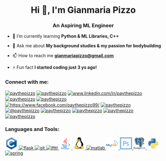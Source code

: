 <h1 align="center">Hi 👋, I'm Gianmaria Pizzo</h1>
<h3 align="center">An Aspiring ML Engineer</h3>

- 🌱  I’m currently learning **Python & ML Libraries, C++**

- 💬  Ask me about **My background studies & my passion for bodybuilding**

- 📫  How to reach me **gianmariapizzo@gmail.com**

- ⚡  Fun fact **I started coding just 3 ys ago!**

<h3 align="left">Connect with me:</h3>
<p align="left">
<a href="https://dev.to/paythepizzo" target="blank"><img align="center" src="https://raw.githubusercontent.com/rahuldkjain/github-profile-readme-generator/master/src/images/icons/Social/devto.svg" alt="paythepizzo" height="30" width="40" /></a>
<a href="https://twitter.com/paythepizzo" target="blank"><img align="center" src="https://raw.githubusercontent.com/rahuldkjain/github-profile-readme-generator/master/src/images/icons/Social/twitter.svg" alt="paythepizzo" height="30" width="40" /></a>
<a href="https://linkedin.com/in/www.linkedin.com/in/paythepizzo" target="blank"><img align="center" src="https://raw.githubusercontent.com/rahuldkjain/github-profile-readme-generator/master/src/images/icons/Social/linked-in-alt.svg" alt="www.linkedin.com/in/paythepizzo" height="30" width="40" /></a>
<a href="https://stackoverflow.com/users/paythepizzo" target="blank"><img align="center" src="https://raw.githubusercontent.com/rahuldkjain/github-profile-readme-generator/master/src/images/icons/Social/stack-overflow.svg" alt="paythepizzo" height="30" width="40" /></a>
<a href="https://kaggle.com/paythepizzo" target="blank"><img align="center" src="https://raw.githubusercontent.com/rahuldkjain/github-profile-readme-generator/master/src/images/icons/Social/kaggle.svg" alt="paythepizzo" height="30" width="40" /></a>
<a href="https://fb.com/https://www.facebook.com/paythepizzo99/" target="blank"><img align="center" src="https://raw.githubusercontent.com/rahuldkjain/github-profile-readme-generator/master/src/images/icons/Social/facebook.svg" alt="https://www.facebook.com/paythepizzo99/" height="30" width="40" /></a>
<a href="https://instagram.com/paythepizzo" target="blank"><img align="center" src="https://raw.githubusercontent.com/rahuldkjain/github-profile-readme-generator/master/src/images/icons/Social/instagram.svg" alt="paythepizzo" height="30" width="40" /></a>
<a href="https://medium.com/@paythepizzo" target="blank"><img align="center" src="https://raw.githubusercontent.com/rahuldkjain/github-profile-readme-generator/master/src/images/icons/Social/medium.svg" alt="@paythepizzo" height="30" width="40" /></a>
<a href="https://www.codechef.com/users/paythepizzo" target="blank"><img align="center" src="https://cdn.jsdelivr.net/npm/simple-icons@3.1.0/icons/codechef.svg" alt="paythepizzo" height="30" width="40" /></a>
<a href="https://www.hackerrank.com/paythepizzo" target="blank"><img align="center" src="https://raw.githubusercontent.com/rahuldkjain/github-profile-readme-generator/master/src/images/icons/Social/hackerrank.svg" alt="paythepizzo" height="30" width="40" /></a>
<a href="https://codeforces.com/profile/paythepizzo" target="blank"><img align="center" src="https://raw.githubusercontent.com/rahuldkjain/github-profile-readme-generator/master/src/images/icons/Social/codeforces.svg" alt="paythepizzo" height="30" width="40" /></a>
<a href="https://www.topcoder.com/members/paythepizzo" target="blank"><img align="center" src="https://raw.githubusercontent.com/rahuldkjain/github-profile-readme-generator/master/src/images/icons/Social/topcoder.svg" alt="paythepizzo" height="30" width="40" /></a>
</p>

<h3 align="">Languages and Tools:</h3>
<p align="left"> <a href="https://www.cprogramming.com/" target="_blank" rel="noreferrer"> <img src="https://raw.githubusercontent.com/devicons/devicon/master/icons/c/c-original.svg" alt="c" width="40" height="40"/> </a> <a href="https://flask.palletsprojects.com/" target="_blank" rel="noreferrer"> <img src="https://www.vectorlogo.zone/logos/pocoo_flask/pocoo_flask-icon.svg" alt="flask" width="40" height="40"/> </a> <a href="https://git-scm.com/" target="_blank" rel="noreferrer"> <img src="https://www.vectorlogo.zone/logos/git-scm/git-scm-icon.svg" alt="git" width="40" height="40"/> </a> <a href="https://ifttt.com/" target="_blank" rel="noreferrer"> <img src="https://www.vectorlogo.zone/logos/ifttt/ifttt-ar21.svg" alt="ifttt" width="40" height="40"/> </a> <a href="https://www.java.com" target="_blank" rel="noreferrer"> <img src="https://raw.githubusercontent.com/devicons/devicon/master/icons/java/java-original.svg" alt="java" width="40" height="40"/> </a> <a href="https://www.linux.org/" target="_blank" rel="noreferrer"> <img src="https://raw.githubusercontent.com/devicons/devicon/master/icons/linux/linux-original.svg" alt="linux" width="40" height="40"/> </a> <a href="https://www.mathworks.com/" target="_blank" rel="noreferrer"> <img src="https://upload.wikimedia.org/wikipedia/commons/2/21/Matlab_Logo.png" alt="matlab" width="40" height="40"/> </a> <a href="https://www.mysql.com/" target="_blank" rel="noreferrer"> <img src="https://raw.githubusercontent.com/devicons/devicon/master/icons/mysql/mysql-original-wordmark.svg" alt="mysql" width="40" height="40"/> </a> <a href="https://www.photoshop.com/en" target="_blank" rel="noreferrer"> <img src="https://raw.githubusercontent.com/devicons/devicon/master/icons/photoshop/photoshop-line.svg" alt="photoshop" width="40" height="40"/> </a> <a href="https://www.postgresql.org" target="_blank" rel="noreferrer"> <img src="https://raw.githubusercontent.com/devicons/devicon/master/icons/postgresql/postgresql-original-wordmark.svg" alt="postgresql" width="40" height="40"/> </a> <a href="https://www.python.org" target="_blank" rel="noreferrer"> <img src="https://raw.githubusercontent.com/devicons/devicon/master/icons/python/python-original.svg" alt="python" width="40" height="40"/> </a> <a href="https://spring.io/" target="_blank" rel="noreferrer"> <img src="https://www.vectorlogo.zone/logos/springio/springio-icon.svg" alt="spring" width="40" height="40"/> </a> </p>
